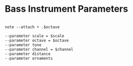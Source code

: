 # Bass Instrument Parameters

```scenario oscilla

note --attach + .$octave

--parameter scale = $scale
--parameter octave = $octave
--parameter tone
--parameter channel = $channel
--parameter distance
--parameter ornaments

```
